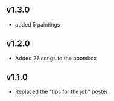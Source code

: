 ## v1.3.0
- added 5 paintings
## v1.2.0
- Added 27 songs to the boombox
## v1.1.0
- Replaced the "tips for the job" poster